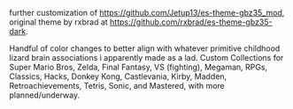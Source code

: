 further customization of https://github.com/Jetup13/es-theme-gbz35_mod, original theme by rxbrad at https://github.com/rxbrad/es-theme-gbz35-dark.

Handful of color changes to better align with whatever primitive childhood lizard brain associations i apparently made as a lad.
Custom Collections for Super Mario Bros, Zelda, Final Fantasy, VS (fighting), Megaman, RPGs, Classics, Hacks, Donkey Kong, Castlevania, Kirby, Madden, Retroachievements, Tetris, Sonic, and Mastered, with more planned/underway.
